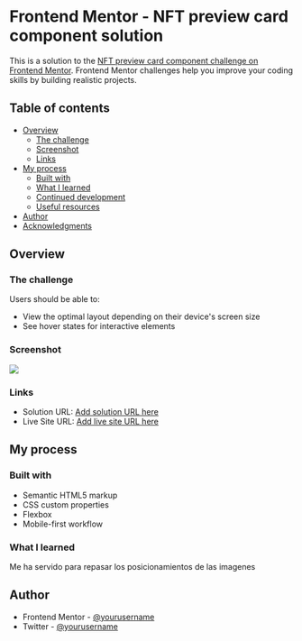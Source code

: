 # Frontend Mentor - NFT preview card component solution

This is a solution to the [NFT preview card component challenge on Frontend Mentor](https://www.frontendmentor.io/challenges/nft-preview-card-component-SbdUL_w0U). Frontend Mentor challenges help you improve your coding skills by building realistic projects. 

## Table of contents

- [Overview](#overview)
  - [The challenge](#the-challenge)
  - [Screenshot](#screenshot)
  - [Links](#links)
- [My process](#my-process)
  - [Built with](#built-with)
  - [What I learned](#what-i-learned)
  - [Continued development](#continued-development)
  - [Useful resources](#useful-resources)
- [Author](#author)
- [Acknowledgments](#acknowledgments)


## Overview

### The challenge

Users should be able to:

- View the optimal layout depending on their device's screen size
- See hover states for interactive elements

### Screenshot

![](./screenshot.png)



### Links

- Solution URL: [Add solution URL here](https://github.com/ManuelFernandezEsteban/NFT-PreviewCard.git)
- Live Site URL: [Add live site URL here](https://your-live-site-url.com)

## My process

 

### Built with

- Semantic HTML5 markup
- CSS custom properties
- Flexbox
- Mobile-first workflow

### What I learned

Me ha servido para repasar los posicionamientos de las imagenes


## Author


- Frontend Mentor - [@yourusername](https://www.frontendmentor.io/profile/manuelfernandezesteban)
- Twitter - [@yourusername](https://www.twitter.com/yourusername)


